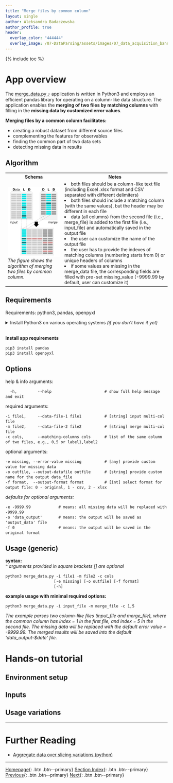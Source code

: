 ```yaml
---
title: "Merge files by common column"
layout: single
author: Aleksandra Badaczewska
author_profile: true
header:
  overlay_color: "444444"
  overlay_image: /07-DataParsing/assets/images/07_data_acquisition_banner.png
---
```


{% include toc %}

# App overview

The <a href="https://github.com/ISUgenomics/data_wrangling/tree/main/merge_data" target="_blank">merge_data.py ⤴</a> application is written in Python3 and employs an efficient pandas library for operating on a column-like data structure. The application enables the **merging of two files by matching columns** with filling in the **missing data by customized error values**. <br>

**Merging files by a common column facilitates:**
- creating a robust dataset from different source files
- complementing the features for observables
- finding the common part of two data sets
- detecting missing data in results

## Algorithm

<table>
  <tr> <th>Schema</th> <th>Notes</th> </tr>
  <tr> <td>
        <img src="../assets/images/merge_data.png" alt="Merge data app" width="500"><br>
        <i>The figure shows the algorithm of merging two files by common column.</i>
       </td> <td>
        <li> both files should be a column-like text file (including Excel .xlsx format and CSV separated with different delimiters) </li>
        <li> both files should include a matching column (with the same values), but the header may be different in each file </li>
        <li> data (all columns) from the second file (i.e., merge_file) is added to the first file (i.e., input_file) and automatically saved in the output file </li>
        <li> the user can customize the name of the output file </li>
        <li> the user has to provide the indexes of matching columns (numbering starts from 0) or unique headers of columns </li>
        <li> if some values are missing in the merge_data file, the corresponding fields are filled with pre-set missing_value (-9999.99 by default, user can customize it) </li>
    </td> </tr>
</table>


## Requirements

Requirements: python3, pandas, openpyxl

<details><summary>Install Python3 on various operating systems <i>(if you don't have it yet)</i></summary>

<div style="margin-left: 20px; margin-top: 10px;">
<li> Python3 - Ubuntu<br>
<code style="background-color: #e4f0f0; width:100%; display: block; margin-top:5px;">
<pre style="margin: 0px; padding-left: 15px;">
sudo apt-get update
sudo apt-get install python3</pre>
</code>
</li><br>

<li> Python3 - macOS<br>
<i>if not yet, first install Homebrew:</i><br>
<code style="background-color: #e4f0f0; width:100%; display: block; padding: 15px 0px; margin-top:5px; overflow-x:scroll;">
/bin/bash -c "$(curl -fsSL https://raw.githubusercontent.com/Homebrew/install/HEAD/install.sh)"
</code><br>
<code style="background-color: #e4f0f0;  width:100%; display: block; padding: 15px 0px;">
brew install python3
</code>
</li><br>

<li>Python3 - Windows<br>
Please follow the instructions provided at <a href="https://phoenixnap.com/kb/how-to-install-python-3-windows" target="_blank">phoenixnap.com</a> .
</li>
</div>
</details><br>


**Install app requirements**

```
pip3 install pandas
pip3 install openpyxl
```


## Options

help & info arguments:
```
  -h,         --help                       # show full help message and exit
```

required arguments:
```
-i file1,     --data-file-1 file1          # [string] input multi-col file
-m file2,     --data-file-2 file2          # [string] merge multi-col file
-c cols,      --matching-columns cols      # list of the same column of two files, e.g., 0,5 or label1,label2
```

optional arguments:
```
-e missing, --error-value missing          # [any] provide custom value for missing data
-o outfile, --output-datafile outfile      # [string] provide custom name for the output data_file
-f format,  --output-format format         # [int] select format for output file: 0 - original, 1 - csv, 2 - xlsx
```

*defaults for optional arguments:*
```
-e -9999.99            # means: all missing data will be replaced with -9999.99
-o 'data_output'       # means: the output will be saved as 'output_data' file
-f 0                   # means: the output will be saved in the original format
```


## Usage (generic)

**syntax:**<br>
*^ arguments provided in square brackets [] are optional*
```
python3 merge_data.py -i file1 -m file2 -c cols
                     [-e missing] [-o outfile] [-f format]
                     [-h]
```

**example usage with minimal required options:**
```
python3 merge_data.py -i input_file -m merge_file -c 1,5
```

*The example parses two column-like files (input_file and merge_file), where the common column has index = 1 in the first file, and index = 5 in the second file. The missing data will be replaced with the default error value = -9999.99. The merged results will be saved into the default 'data_output-$date' file.*

# Hands-on tutorial

## Environment setup

## Inputs

## Usage variations

<!--
* **example usage with minimal required options:**

```
python3 merge_data.py -i input_file -m merge_file -c 1,5

python3 merge_data.py -i input_file -m merge_file -c address,Address
```

*The example parses two column-like files (input_file and merge_file), where the common column has index = 1 in the first file, and index = 5 in the second file. Alternatively, the labels of the common column are 'address' in the first file, and 'Address' in the second file. The missing data will be replaced with the default error value = -9999.99. The merged results will be saved into the default 'data_output-$date' file.*

* **example usage with customized value for missing data:**

```
python3 merge_data.py -i input_file -m merge_file -c 1,5 -e "missing"
```

*The example parses two column-like files (input_file and merge_file), where the common column has index = 1 in the first file, and index = 5 in the second file. The missing data will be replaced with the <b>customized error value = 'missing'</b>. The merged results will be saved into the default 'data_output-$date' file.*

* **example usage with customized name of output file:**

```
python3 merge_data.py -i input_file -m merge_file -c 1,5 -o my_merged_data.txt
```

*The example parses two column-like files (input_file and merge_file), where the common column has index = 1 in the first file, and index = 5 in the second file. The missing data will be replaced with the default error value = -9999.99. The merged results will be saved into the customized 'my_merged_data.txt' file.*

* **example usage with Excel format of output file:**

```
python3 merge_data.py -i input_file -m merge_file -c 1,5 -f 2
```

*The example parses two column-like files (input_file and merge_file), where the common column has index = 1 in the first file, and index = 5 in the second file. The missing data will be replaced with the default error value = -9999.99. The merged results will be saved into the default 'data_output-$date.xlsx' file in Excel format.*

* **fully customized example usage with user-provided value for missing data and output filename saved in CSV format:**

```
python3 merge_data.py -i input_file -m merge_file -c 1,5 -e missing -o my_merged_data -f 1
```

*The example parses two column-like files (input_file and merge_file), where the common column has index = 1 in the first file, and index = 5 in the second file. The missing data will be replaced with the <b>customized error value = 'missing'</b>. The merged results will be saved into the customized 'my_merged_data.csv' file in CSV format.*

-->



___
# Further Reading
* [Aggregate data over slicing variations (python)](02-slice-or-bin-data-py)


___

[Homepage](../../index.md){: .btn  .btn--primary}
[Section Index](../00-DataParsing-LandingPage){: .btn  .btn--primary}
[Previous](00-data-wrangling-apps){: .btn  .btn--primary}
[Next](02-slice-or-bin-data-py){: .btn  .btn--primary}
